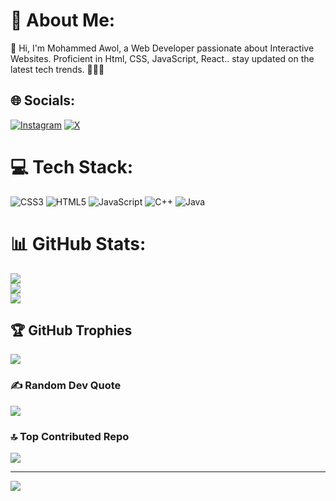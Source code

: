 # 💫 About Me:
👋 Hi, I'm Mohammed Awol, a Web Developer passionate about Interactive Websites. Proficient in Html, CSS, JavaScript, React..  stay updated on the latest tech trends.  👨‍💻✨


## 🌐 Socials:
[![Instagram](https://img.shields.io/badge/Instagram-%23E4405F.svg?logo=Instagram&logoColor=white)](https://instagram.com/awol_6570) [![X](https://img.shields.io/badge/X-black.svg?logo=X&logoColor=white)](https://x.com/mohammedawol678) 

# 💻 Tech Stack:
![CSS3](https://img.shields.io/badge/css3-%231572B6.svg?style=for-the-badge&logo=css3&logoColor=white) ![HTML5](https://img.shields.io/badge/html5-%23E34F26.svg?style=for-the-badge&logo=html5&logoColor=white) ![JavaScript](https://img.shields.io/badge/javascript-%23323330.svg?style=for-the-badge&logo=javascript&logoColor=%23F7DF1E) ![C++](https://img.shields.io/badge/c++-%2300599C.svg?style=for-the-badge&logo=c%2B%2B&logoColor=white) ![Java](https://img.shields.io/badge/java-%23ED8B00.svg?style=for-the-badge&logo=openjdk&logoColor=white)
# 📊 GitHub Stats:
![](https://github-readme-stats.vercel.app/api?username=mohammed-awol&theme=dark&hide_border=false&include_all_commits=true&count_private=true)<br/>
![](https://github-readme-streak-stats.herokuapp.com/?user=mohammed-awol&theme=dark&hide_border=false)<br/>
![](https://github-readme-stats.vercel.app/api/top-langs/?username=mohammed-awol&theme=dark&hide_border=false&include_all_commits=true&count_private=true&layout=compact)

## 🏆 GitHub Trophies
![](https://github-profile-trophy.vercel.app/?username=mohammed-awol&theme=radical&no-frame=false&no-bg=false&margin-w=4)

### ✍️ Random Dev Quote
![](https://quotes-github-readme.vercel.app/api?type=horizontal&theme=radical)

### 🔝 Top Contributed Repo
![](https://github-contributor-stats.vercel.app/api?username=mohammed-awol&limit=5&theme=dark&combine_all_yearly_contributions=true)

---
[![](https://visitcount.itsvg.in/api?id=mohammed-awol&icon=0&color=0)](https://visitcount.itsvg.in)

<!-- Proudly created with GPRM ( https://gprm.itsvg.in ) -->
